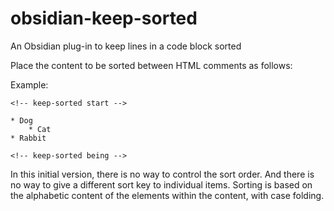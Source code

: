 # obsidian-keep-sorted

An Obsidian plug-in to keep lines in a code block sorted

Place the content to be sorted between HTML comments as follows:

Example:

```
<!-- keep-sorted start -->

* Dog
    * Cat
* Rabbit

<!-- keep-sorted being -->
```

In this initial version, there is no way to control the sort order. And there is
no way to give a different sort key to individual items. Sorting is based on the
alphabetic content of the elements within the content, with case folding.

